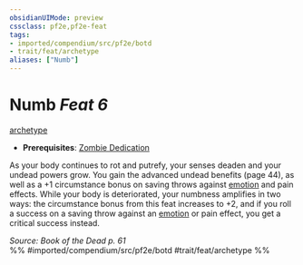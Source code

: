 ```yaml
---
obsidianUIMode: preview
cssclass: pf2e,pf2e-feat
tags:
- imported/compendium/src/pf2e/botd
- trait/feat/archetype
aliases: ["Numb"]
---
```

# Numb  *Feat 6*  
[archetype](archetype.md)  

- **Prerequisites**: [Zombie Dedication](zombie-dedication-botd.md)

As your body continues to rot and putrefy, your senses deaden and your undead powers grow. You gain the advanced undead benefits (page 44), as well as a +1 circumstance bonus on saving throws against [emotion](emotion.md) and pain effects. While your body is deteriorated, your numbness amplifies in two ways: the circumstance bonus from this feat increases to +2, and if you roll a success on a saving throw against an [emotion](emotion.md) or pain effect, you get a critical success instead.

*Source: Book of the Dead p. 61*  
%% #imported/compendium/src/pf2e/botd #trait/feat/archetype %%